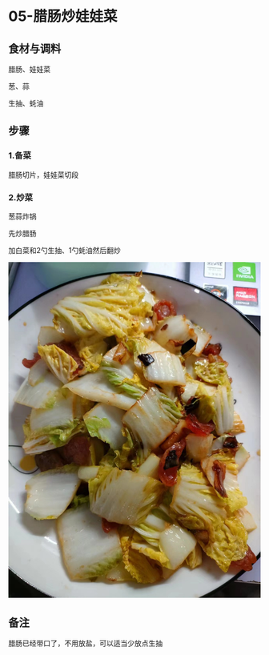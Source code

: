 # 05-腊肠炒娃娃菜

## 食材与调料

腊肠、娃娃菜

葱、蒜

生抽、蚝油



## 步骤

### 1.备菜

腊肠切片，娃娃菜切段



### 2.炒菜

葱蒜炸锅

先炒腊肠

加白菜和2勺生抽、1勺蚝油然后翻炒



![281ca60eaa8ae50c8e185da8c898e75](assets/281ca60eaa8ae50c8e185da8c898e75.jpg)



## 备注

腊肠已经带口了，不用放盐，可以适当少放点生抽
